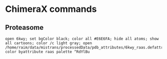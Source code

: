 
# ChimeraX commands

## Proteasome

```
open 6kwy; set bgColor black; color all #E6E6FA; hide all atoms; show all cartoons; color /c light gray; open /home/raim/data/mistrans/processedData/pdb_attributes/6kwy_raas.defattr; color byattribute raas palette ^RdYlBu
```
